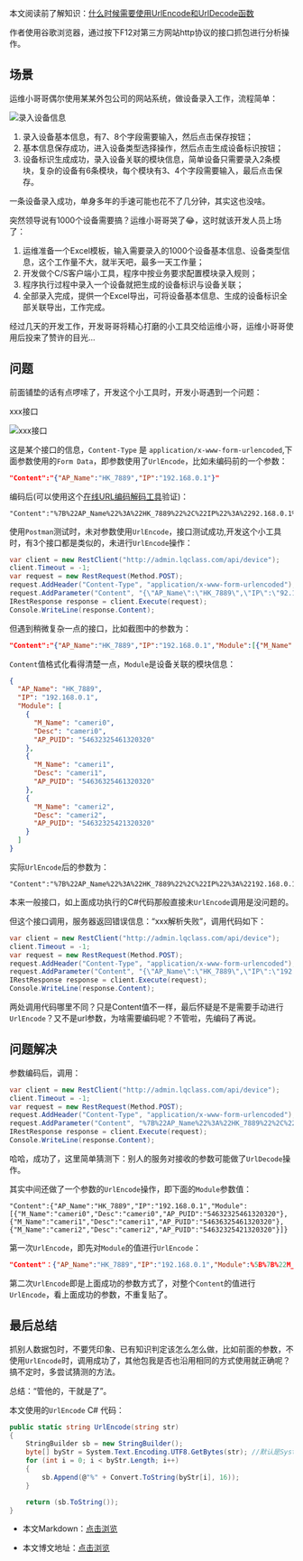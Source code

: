 本文阅读前了解知识：[什么时候需要使用UrlEncode和UrlDecode函数](https://blog.csdn.net/l754539910/article/details/79640925)

作者使用谷歌浏览器，通过按下F12对第三方网站http协议的接口抓包进行分析操作。

## 场景

运维小哥哥偶尔使用某某外包公司的网站系统，做设备录入工作，流程简单：

![录入设备信息](https://img1.d9tools.com/2021/01/0101.png)

1. 录入设备基本信息，有7、8个字段需要输入，然后点击保存按钮；
2. 基本信息保存成功，进入设备类型选择操作，然后点击生成设备标识按钮；
3. 设备标识生成成功，录入设备关联的模块信息，简单设备只需要录入2条模块，复杂的设备有6条模块，每个模块有3、4个字段需要输入，最后点击保存。

一条设备录入成功，单身多年的手速可能也花不了几分钟，其实这也没啥。

突然领导说有1000个设备需要搞？运维小哥哥哭了😂，这时就该开发人员上场了：

1. 运维准备一个Excel模板，输入需要录入的1000个设备基本信息、设备类型信息，这个工作量不大，就半天吧，最多一天工作量；
2. 开发做个C/S客户端小工具，程序中按业务要求配置模块录入规则；
3. 程序执行过程中录入一个设备就把生成的设备标识与设备关联；
4. 全部录入完成，提供一个Excel导出，可将设备基本信息、生成的设备标识全部关联导出，工作完成。

经过几天的开发工作，开发哥哥将精心打磨的小工具交给运维小哥，运维小哥哥使用后投来了赞许的目光...

## 问题

前面铺垫的话有点啰嗦了，开发这个小工具时，开发小哥遇到一个问题：

xxx接口

![xxx接口](https://img1.d9tools.com/2021/01/0102.jpg)

这是某个接口的信息，`Content-Type` 是 `application/x-www-form-urlencoded`,下面参数使用的`Form Data`，即参数使用了`UrlEncode`，比如未编码前的一个参数：

```json
"Content":"{"AP_Name":"HK_7889","IP":"192.168.0.1"}"
```

编码后(可以使用这个[在线URL编码解码工具](http://www.jsons.cn/urlencode/)验证)：
```
"Content":"%7B%22AP_Name%22%3A%22HK_7889%22%2C%22IP%22%3A%2292.168.0.1%22%7D"
```

使用`Postman`测试时，未对参数使用`UrlEncode`，接口测试成功,开发这个小工具时，有3个接口都是类似的，未进行`UrlEncode`操作：

```C#
var client = new RestClient("http://admin.lqclass.com/api/device");
client.Timeout = -1;
var request = new RestRequest(Method.POST);
request.AddHeader("Content-Type", "application/x-www-form-urlencoded");
request.AddParameter("Content", "{\"AP_Name\":\"HK_7889\",\"IP\":\"92.168.0.1\"}");
IRestResponse response = client.Execute(request);
Console.WriteLine(response.Content);
```

但遇到稍微复杂一点的接口，比如截图中的参数为：

```json
"Content":"{"AP_Name":"HK_7889","IP":"192.168.0.1","Module":[{"M_Name":"cameri0","Desc":"cameri0","AP_PUID":"54632325461320320"},{"M_Name":"cameri1","Desc":"cameri1","AP_PUID":"54636325461320320"},{"M_Name":"cameri2","Desc":"cameri2","AP_PUID":"54632325421320320"}]}"
```

`Content`值格式化看得清楚一点，`Module`是设备关联的模块信息：

```json
{
  "AP_Name": "HK_7889",
  "IP": "192.168.0.1",
  "Module": [
    {
      "M_Name": "cameri0",
      "Desc": "cameri0",
      "AP_PUID": "54632325461320320"
    },
    {
      "M_Name": "cameri1",
      "Desc": "cameri1",
      "AP_PUID": "54636325461320320"
    },
    {
      "M_Name": "cameri2",
      "Desc": "cameri2",
      "AP_PUID": "54632325421320320"
    }
  ]
}
```

实际`UrlEncode`后的参数为：
```
"Content":"%7B%22AP_Name%22%3A%22HK_7889%22%2C%22IP%22%3A%22192.168.0.1%22%2C%22Module%22%3A%22%255B%257B%2522M_Name%2522%253A%2522cameri0%2522%252C%2522Desc%2522%253A%2522cameri0%2522%252C%2522AP_PUID%2522%253A%252254632325461320320%2522%257D%252C%257B%2522M_Name%2522%253A%2522cameri1%2522%252C%2522Desc%2522%253A%2522cameri1%2522%252C%2522AP_PUID%2522%253A%252254636325461320320%2522%257D%252C%257B%2522M_Name%2522%253A%2522cameri2%2522%252C%2522Desc%2522%253A%2522cameri2%2522%252C%2522AP_PUID%2522%253A%252254632325421320320%2522%257D%255D%22%7D"
```

本来一般接口，如上面成功执行的C#代码那般直接未`UrlEncode`调用是没问题的。

但这个接口调用，服务器返回错误信息：“xxx解析失败”，调用代码如下：
```C#
var client = new RestClient("http://admin.lqclass.com/api/device");
client.Timeout = -1;
var request = new RestRequest(Method.POST);
request.AddHeader("Content-Type", "application/x-www-form-urlencoded");
request.AddParameter("Content", "{\"AP_Name\":\"HK_7889\",\"IP\":\"192.168.0.1\",\"Module\":[{\"M_Name\":\"cameri0\",\"Desc\":\"cameri0\",\"AP_PUID\":\"54632325461320320\"},{\"M_Name\":\"cameri1\",\"Desc\":\"cameri1\",\"AP_PUID\":\"54636325461320320\"},{\"M_Name\":\"cameri2\",\"Desc\":\"cameri2\",\"AP_PUID\":\"54632325421320320\"}]}");
IRestResponse response = client.Execute(request);
Console.WriteLine(response.Content);
```

两处调用代码哪里不同？只是Content值不一样，最后怀疑是不是需要手动进行`UrlEncode`？又不是url参数，为啥需要编码呢？不管啦，先编码了再说。

## 问题解决

参数编码后，调用：

```C#
var client = new RestClient("http://admin.lqclass.com/api/device");
client.Timeout = -1;
var request = new RestRequest(Method.POST);
request.AddHeader("Content-Type", "application/x-www-form-urlencoded");
request.AddParameter("Content", "%7B%22AP_Name%22%3A%22HK_7889%22%2C%22IP%22%3A%22192.168.0.1%22%2C%22Module%22%3A%22%255B%257B%2522M_Name%2522%253A%2522cameri0%2522%252C%2522Desc%2522%253A%2522cameri0%2522%252C%2522AP_PUID%2522%253A%252254632325461320320%2522%257D%252C%257B%2522M_Name%2522%253A%2522cameri1%2522%252C%2522Desc%2522%253A%2522cameri1%2522%252C%2522AP_PUID%2522%253A%252254636325461320320%2522%257D%252C%257B%2522M_Name%2522%253A%2522cameri2%2522%252C%2522Desc%2522%253A%2522cameri2%2522%252C%2522AP_PUID%2522%253A%252254632325421320320%2522%257D%255D%22%7D");
IRestResponse response = client.Execute(request);
Console.WriteLine(response.Content);
```

哈哈，成功了，这里简单猜测下：别人的服务对接收的参数可能做了`UrlDecode`操作。

其实中间还做了一个参数的`UrlEncode`操作，即下面的`Module`参数值：

```
"Content":{"AP_Name":"HK_7889","IP":"192.168.0.1","Module":[{"M_Name":"cameri0","Desc":"cameri0","AP_PUID":"54632325461320320"},{"M_Name":"cameri1","Desc":"cameri1","AP_PUID":"54636325461320320"},{"M_Name":"cameri2","Desc":"cameri2","AP_PUID":"54632325421320320"}]}
```

第一次`UrlEncode`，即先对`Module`的值进行`UrlEncode`：

```json
"Content"：{"AP_Name":"HK_7889","IP":"192.168.0.1","Module":%5B%7B%22M_Name%22%3A%22cameri0%22%2C%22Desc%22%3A%22cameri0%22%2C%22AP_PUID%22%3A%2254632325461320320%22%7D%2C%7B%22M_Name%22%3A%22cameri1%22%2C%22Desc%22%3A%22cameri1%22%2C%22AP_PUID%22%3A%2254636325461320320%22%7D%2C%7B%22M_Name%22%3A%22cameri2%22%2C%22Desc%22%3A%22cameri2%22%2C%22AP_PUID%22%3A%2254632325421320320%22%7D%5D}
```

第二次`UrlEncode`即是上面成功的参数方式了，对整个`Content`的值进行`UrlEncode`，看上面成功的参数，不重复贴了。

## 最后总结

抓别人数据包时，不要凭印象、已有知识判定该怎么怎么做，比如前面的参数，不使用`UrlEncode`时，调用成功了，其他包我是否也沿用相同的方式使用就正确呢？搞不定时，多尝试猜测的方法。

总结：“管他的，干就是了”。

本文使用的`UrlEncode` C# 代码：

```C#
public static string UrlEncode(string str)
{
    StringBuilder sb = new StringBuilder();
    byte[] byStr = System.Text.Encoding.UTF8.GetBytes(str); //默认是System.Text.Encoding.Default.GetBytes(str)
    for (int i = 0; i < byStr.Length; i++)
    {
        sb.Append(@"%" + Convert.ToString(byStr[i], 16));
    }

    return (sb.ToString());
}
```

- 本文Markdown：[点击浏览](https://github.com/dotnet9/dotnet9.com/blob/develop/doc/blog_contents/uploads/2021/01/2021-01-09_01.md)

- 本文博文地址：[点击浏览](https://dotnet9.com/790)